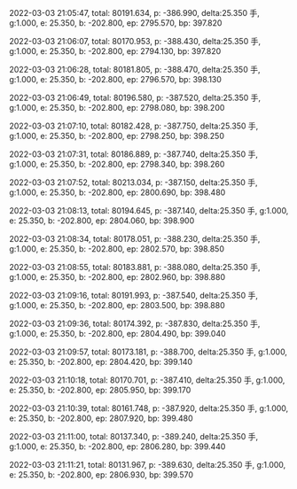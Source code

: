 2022-03-03 21:05:47, total: 80191.634, p: -386.990, delta:25.350 手, g:1.000, e: 25.350, b: -202.800, ep: 2795.570, bp: 397.820

2022-03-03 21:06:07, total: 80170.953, p: -388.430, delta:25.350 手, g:1.000, e: 25.350, b: -202.800, ep: 2794.130, bp: 397.820

2022-03-03 21:06:28, total: 80181.805, p: -388.470, delta:25.350 手, g:1.000, e: 25.350, b: -202.800, ep: 2796.570, bp: 398.130

2022-03-03 21:06:49, total: 80196.580, p: -387.520, delta:25.350 手, g:1.000, e: 25.350, b: -202.800, ep: 2798.080, bp: 398.200

2022-03-03 21:07:10, total: 80182.428, p: -387.750, delta:25.350 手, g:1.000, e: 25.350, b: -202.800, ep: 2798.250, bp: 398.250

2022-03-03 21:07:31, total: 80186.889, p: -387.740, delta:25.350 手, g:1.000, e: 25.350, b: -202.800, ep: 2798.340, bp: 398.260

2022-03-03 21:07:52, total: 80213.034, p: -387.150, delta:25.350 手, g:1.000, e: 25.350, b: -202.800, ep: 2800.690, bp: 398.480

2022-03-03 21:08:13, total: 80194.645, p: -387.140, delta:25.350 手, g:1.000, e: 25.350, b: -202.800, ep: 2804.060, bp: 398.900

2022-03-03 21:08:34, total: 80178.051, p: -388.230, delta:25.350 手, g:1.000, e: 25.350, b: -202.800, ep: 2802.570, bp: 398.850

2022-03-03 21:08:55, total: 80183.881, p: -388.080, delta:25.350 手, g:1.000, e: 25.350, b: -202.800, ep: 2802.960, bp: 398.880

2022-03-03 21:09:16, total: 80191.993, p: -387.540, delta:25.350 手, g:1.000, e: 25.350, b: -202.800, ep: 2803.500, bp: 398.880

2022-03-03 21:09:36, total: 80174.392, p: -387.830, delta:25.350 手, g:1.000, e: 25.350, b: -202.800, ep: 2804.490, bp: 399.040

2022-03-03 21:09:57, total: 80173.181, p: -388.700, delta:25.350 手, g:1.000, e: 25.350, b: -202.800, ep: 2804.420, bp: 399.140

2022-03-03 21:10:18, total: 80170.701, p: -387.410, delta:25.350 手, g:1.000, e: 25.350, b: -202.800, ep: 2805.950, bp: 399.170

2022-03-03 21:10:39, total: 80161.748, p: -387.920, delta:25.350 手, g:1.000, e: 25.350, b: -202.800, ep: 2807.920, bp: 399.480

2022-03-03 21:11:00, total: 80137.340, p: -389.240, delta:25.350 手, g:1.000, e: 25.350, b: -202.800, ep: 2806.280, bp: 399.440

2022-03-03 21:11:21, total: 80131.967, p: -389.630, delta:25.350 手, g:1.000, e: 25.350, b: -202.800, ep: 2806.930, bp: 399.570